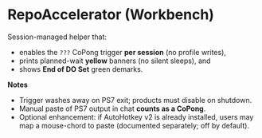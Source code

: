 # RepoAccelerator (Workbench)
Session-managed helper that:
- enables the `???` CoPong trigger **per session** (no profile writes),
- prints planned-wait **yellow** banners (no silent sleeps), and
- shows **End of DO Set** green demarks.

**Notes**
- Trigger washes away on PS7 exit; products must disable on shutdown.
- Manual paste of PS7 output in chat **counts as a CoPong**.
- Optional enhancement: if AutoHotkey v2 is already installed, users may map a mouse-chord to paste (documented separately; off by default).
